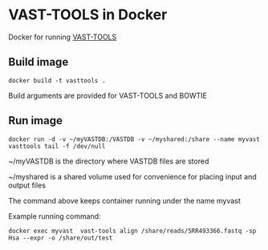 # VAST-TOOLS in Docker
Docker for running [VAST-TOOLS](https://github.com/vastgroup/vast-tools)


## Build image

    docker build -t vasttools .

Build arguments are provided for VAST-TOOLS and BOWTIE

## Run image

    docker run -d -v ~/myVASTDB:/VASTDB -v ~/myshared:/share --name myvast vasttools tail -f /dev/null

~/myVASTDB is the directory where VASTDB files are stored

~/myshared is a shared volume used for convenience for placing input and output files

The command above keeps container running under the name myvast

Example running command:

    docker exec myvast  vast-tools align /share/reads/SRR493366.fastq -sp Hsa --expr -o /share/out/test

